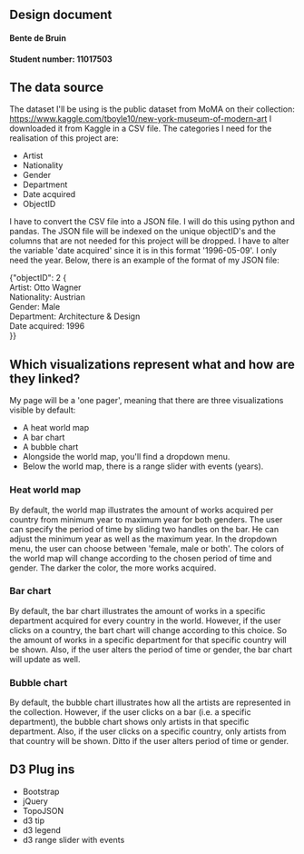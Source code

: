 ## Design document
#### Bente de Bruin
#### Student number: 11017503

## The data source
The dataset I'll be using is the public dataset from MoMA on their collection: https://www.kaggle.com/tboyle10/new-york-museum-of-modern-art
I downloaded it from Kaggle in a CSV file. 
The categories I need for the realisation of this project are:
- Artist
- Nationality
- Gender
- Department
- Date acquired
- ObjectID

I have to convert the CSV file into a JSON file. I will do this using python and pandas. 
The JSON file will be indexed on the unique objectID's and the columns that are not needed for this project will be dropped.
I have to alter the variable 'date acquired' since it is in this format '1996-05-09'. I only need the year.
Below, there is an example of the format of my JSON file:

{"objectID": 2 {  
Artist: Otto Wagner  
Nationality: Austrian  
Gender: Male  
Department: Architecture & Design  
Date acquired: 1996  
}}

## Which visualizations represent what and how are they linked?
My page will be a 'one pager', meaning that there are three visualizations visible by default:
- A heat world map
- A bar chart
- A bubble chart
- Alongside the world map, you'll find a dropdown menu. 
- Below the world map, there is a range slider with events (years).

### Heat world map
By default, the world map illustrates the amount of works acquired per country from minimum year to maximum year for both genders.
The user can specify the period of time by sliding two handles on the bar. He can adjust the minimum year as well as the maximum year. 
In the dropdown menu, the user can choose between 'female, male or both'. The colors of the world map will change according to the chosen period of time and gender. 
The darker the color, the more works acquired. 

### Bar chart
By default, the bar chart illustrates the amount of works in a specific department acquired for every country in the world.
However, if the user clicks on a country, the bart chart will change according to this choice. So the amount of works in a specific department for that specific country will be shown.
Also, if the user alters the period of time or gender, the bar chart will update as well.

### Bubble chart
By default, the bubble chart illustrates how all the artists are represented in the collection. 
However, if the user clicks on a bar (i.e. a specific department), the bubble chart shows only artists in that specific department.
Also, if the user clicks on a specific country, only artists from that country will be shown. 
Ditto if the user alters period of time or gender.

## D3 Plug ins
- Bootstrap
- jQuery
- TopoJSON
- d3 tip
- d3 legend
- d3 range slider with events





